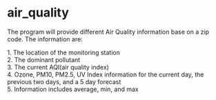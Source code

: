 # air_quality

The program will provide different Air Quality information base on a zip code. The information are:<br>
<tr>
      1. The location of the monitoring station<br>
      2. The dominant pollutant<br>
      3. The current AQI(air quality index)<br>
      4. Ozone, PM10, PM2.5, UV Index information for the current day, the previous two days, and a 5 day forecast<br>
      5. Information includes average, min, and max<br>
